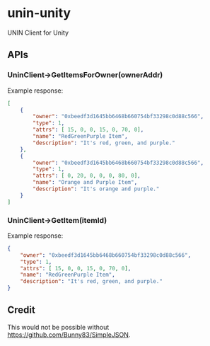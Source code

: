 # unin-unity

UNIN Client for Unity

## APIs

### UninClient->GetItemsForOwner(ownerAddr)

Example response:

```json
[
    {
        "owner": "0xbeedf3d1645bb6468b660754bf33298c0d88c566",
        "type": 1,
        "attrs": [ 15, 0, 0, 15, 0, 70, 0],
        "name": "RedGreenPurple Item",
        "description": "It's red, green, and purple."
    },
    {
        "owner": "0xbeedf3d1645bb6468b660754bf33298c0d88c566",
        "type": 1,
        "attrs": [ 0, 20, 0, 0, 0, 80, 0],
        "name": "Orange and Purple Item",
        "description": "It's orange and purple."
    }
]
```

### UninClient->GetItem(itemId)

Example response:

```json
{
    "owner": "0xbeedf3d1645bb6468b660754bf33298c0d88c566",
    "type": 1,
    "attrs": [ 15, 0, 0, 15, 0, 70, 0],
    "name": "RedGreenPurple Item",
    "description": "It's red, green, and purple."
}
```

## Credit

This would not be possible without https://github.com/Bunny83/SimpleJSON.
